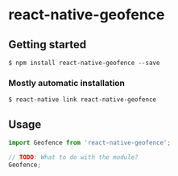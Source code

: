 # react-native-geofence

## Getting started

`$ npm install react-native-geofence --save`

### Mostly automatic installation

`$ react-native link react-native-geofence`

## Usage
```javascript
import Geofence from 'react-native-geofence';

// TODO: What to do with the module?
Geofence;
```
